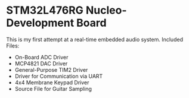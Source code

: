 # STM32L476RG Nucleo-Development Board

This is my first attempt at a real-time embedded audio system.
Included Files:
- On-Board ADC Driver
- MCP4821 DAC Driver
- General-Purpose TIM2 Driver
- Driver for Communication via UART
- 4x4 Membrane Keypad Driver
- Source File for Guitar Sampling

